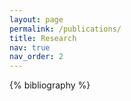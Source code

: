 ```yaml
---
layout: page
permalink: /publications/
title: Research
nav: true
nav_order: 2
---
```


<!-- _pages/publications.md -->

<div class="publications">

{% bibliography %}

</div>
